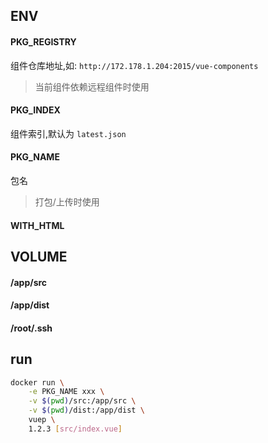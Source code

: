 ## ENV
#### PKG_REGISTRY
组件仓库地址,如: `http://172.178.1.204:2015/vue-components`

> 当前组件依赖远程组件时使用

#### PKG_INDEX
组件索引,默认为 `latest.json`

#### PKG_NAME
包名
> 打包/上传时使用

#### WITH_HTML

## VOLUME
#### /app/src

#### /app/dist

#### /root/.ssh

## run
``` bash
docker run \
    -e PKG_NAME xxx \
    -v $(pwd)/src:/app/src \
    -v $(pwd)/dist:/app/dist \
    vuep \
    1.2.3 [src/index.vue]
```